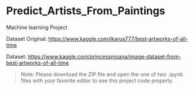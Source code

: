 # Predict_Artists_From_Paintings
Machine learning Project

Dataset Original: https://www.kaggle.com/ikarus777/best-artworks-of-all-time

Dataset: https://www.kaggle.com/princessmoana/image-dataset-from-best-artworks-of-all-time

>Note: Please download the ZIP file and open the one of two .ipynb files with your favorite editor to see this project code properly.
